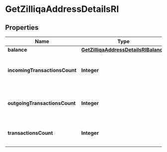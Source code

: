 

# GetZilliqaAddressDetailsRI


## Properties

| Name | Type | Description | Notes |
|------------ | ------------- | ------------- | -------------|
|**balance** | [**GetZilliqaAddressDetailsRIBalance**](GetZilliqaAddressDetailsRIBalance.md) |  |  |
|**incomingTransactionsCount** | **Integer** | Defines the received transaction count to the address. |  |
|**outgoingTransactionsCount** | **Integer** | Defines the sent transaction count from the address. |  |
|**transactionsCount** | **Integer** | Defines the entire count of the transactions. |  |



